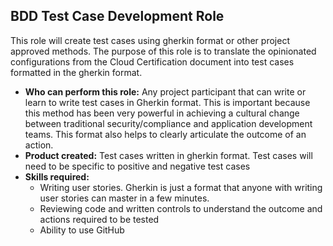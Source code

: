 ## BDD Test Case Development Role

This role will create test cases using gherkin format or other project approved methods.  The purpose of this role is to translate the opinionated configurations from the Cloud Certification document into test cases formatted in the gherkin format.

* **Who can perform this role:** Any project participant that can write or learn to write test cases in Gherkin format.  This is important because this method has been very powerful in achieving a cultural change between traditional security/compliance and application development teams.  This format also helps to clearly articulate the outcome of an action.
* **Product created:** Test cases written in gherkin format.  Test cases will need to be specific to positive and negative test cases
* **Skills required:** 
  * Writing user stories.  Gherkin is just a format that anyone with writing user stories can master in a few minutes.
  * Reviewing code and written controls to understand the outcome and actions required to be tested
  * Ability to use GitHub